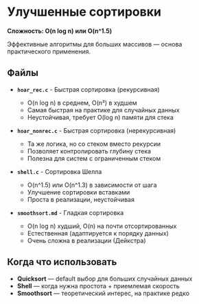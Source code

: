 # Улучшенные сортировки

**Сложность: O(n log n) или O(n^1.5)**

Эффективные алгоритмы для больших массивов — основа практического применения.

## Файлы

- **`hoar_rec.c`** - Быстрая сортировка (рекурсивная)
  - O(n log n) в среднем, O(n²) в худшем
  - Самая быстрая на практике для случайных данных
  - Неустойчивая, требует O(log n) памяти для стека

- **`hoar_nonrec.c`** - Быстрая сортировка (нерекурсивная)
  - Та же логика, но со стеком вместо рекурсии
  - Позволяет контролировать глубину стека
  - Полезна для систем с ограниченным стеком

- **`shell.c`** - Сортировка Шелла
  - O(n^1.5) или O(n^1.3) в зависимости от шага
  - Улучшение сортировки вставками
  - Проста в реализации, неустойчивая

- **`smoothsort.md`** - Гладкая сортировка
  - O(n log n) худший, O(n) на почти отсортированных
  - Естественная (адаптируется к порядку данных)
  - Очень сложна в реализации (Дейкстра)

## Когда что использовать

- **Quicksort** — default выбор для больших случайных данных
- **Shell** — когда нужна простота + приемлемая скорость
- **Smoothsort** — теоретический интерес, на практике редко

